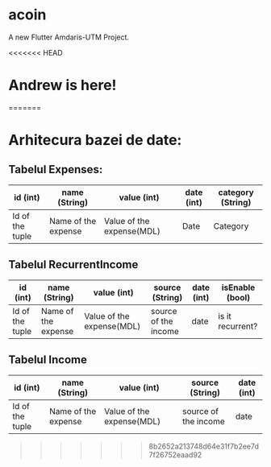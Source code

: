 # acoin

A new Flutter Amdaris-UTM Project.

<<<<<<< HEAD
# Andrew is here!
=======
# Arhitecura bazei de date:

## Tabelul Expenses:

| id (int)        | name (String)       | value (int)               | date (int)      | category (String) |
|-----------------|---------------------|---------------------------|-----------------|-------------------|
| Id of the tuple | Name of the expense | Value of the expense(MDL) | Date            | Category          |


## Tabelul RecurrentIncome

| id (int) 		  | name (String) 		| value (int) 				| source (String)      | date (int) | isEnable (bool)  |
|-----------------|---------------------|---------------------------|----------------------|------------|------------------|
| Id of the tuple | Name of the expense | Value of the expense(MDL) | source of the income | date       | is it recurrent? |


## Tabelul Income

| id (int) 		  | name (String) 		| value (int) 				| source (String)      | date (int) |
|-----------------|---------------------|---------------------------|-----------------|-------------------|
| Id of the tuple | Name of the expense | Value of the expense(MDL) | source of the income | date       |

>>>>>>> 8b2652a213748d64e31f7b2ee7d7f26752eaad92
